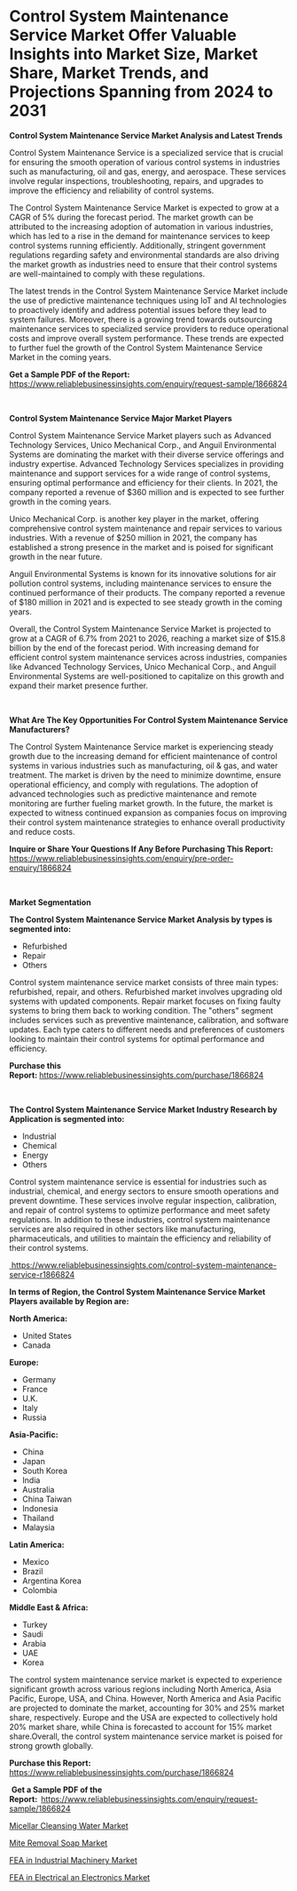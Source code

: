 <p><h1>Control System Maintenance Service Market Offer Valuable Insights into Market Size, Market Share, Market Trends, and Projections Spanning from 2024 to 2031</h1></p><p><strong>Control System Maintenance Service Market Analysis and Latest Trends</strong></p>
<p><p>Control System Maintenance Service is a specialized service that is crucial for ensuring the smooth operation of various control systems in industries such as manufacturing, oil and gas, energy, and aerospace. These services involve regular inspections, troubleshooting, repairs, and upgrades to improve the efficiency and reliability of control systems.</p><p>The Control System Maintenance Service Market is expected to grow at a CAGR of 5% during the forecast period. The market growth can be attributed to the increasing adoption of automation in various industries, which has led to a rise in the demand for maintenance services to keep control systems running efficiently. Additionally, stringent government regulations regarding safety and environmental standards are also driving the market growth as industries need to ensure that their control systems are well-maintained to comply with these regulations.</p><p>The latest trends in the Control System Maintenance Service Market include the use of predictive maintenance techniques using IoT and AI technologies to proactively identify and address potential issues before they lead to system failures. Moreover, there is a growing trend towards outsourcing maintenance services to specialized service providers to reduce operational costs and improve overall system performance. These trends are expected to further fuel the growth of the Control System Maintenance Service Market in the coming years.</p></p>
<p><strong>Get a Sample PDF of the Report:&nbsp;</strong> <a href="https://www.reliablebusinessinsights.com/enquiry/request-sample/1866824">https://www.reliablebusinessinsights.com/enquiry/request-sample/1866824</a></p>
<p>&nbsp;</p>
<p><strong>Control System Maintenance Service Major Market Players</strong></p>
<p><p>Control System Maintenance Service Market players such as Advanced Technology Services, Unico Mechanical Corp., and Anguil Environmental Systems are dominating the market with their diverse service offerings and industry expertise. Advanced Technology Services specializes in providing maintenance and support services for a wide range of control systems, ensuring optimal performance and efficiency for their clients. In 2021, the company reported a revenue of $360 million and is expected to see further growth in the coming years.</p><p>Unico Mechanical Corp. is another key player in the market, offering comprehensive control system maintenance and repair services to various industries. With a revenue of $250 million in 2021, the company has established a strong presence in the market and is poised for significant growth in the near future.</p><p>Anguil Environmental Systems is known for its innovative solutions for air pollution control systems, including maintenance services to ensure the continued performance of their products. The company reported a revenue of $180 million in 2021 and is expected to see steady growth in the coming years.</p><p>Overall, the Control System Maintenance Service Market is projected to grow at a CAGR of 6.7% from 2021 to 2026, reaching a market size of $15.8 billion by the end of the forecast period. With increasing demand for efficient control system maintenance services across industries, companies like Advanced Technology Services, Unico Mechanical Corp., and Anguil Environmental Systems are well-positioned to capitalize on this growth and expand their market presence further.</p></p>
<p>&nbsp;</p>
<p><strong>What Are The Key Opportunities For Control System Maintenance Service Manufacturers?</strong></p>
<p><p>The Control System Maintenance Service market is experiencing steady growth due to the increasing demand for efficient maintenance of control systems in various industries such as manufacturing, oil & gas, and water treatment. The market is driven by the need to minimize downtime, ensure operational efficiency, and comply with regulations. The adoption of advanced technologies such as predictive maintenance and remote monitoring are further fueling market growth. In the future, the market is expected to witness continued expansion as companies focus on improving their control system maintenance strategies to enhance overall productivity and reduce costs.</p></p>
<p><strong>Inquire or Share Your Questions If Any Before Purchasing This Report:</strong> <a href="https://www.reliablebusinessinsights.com/enquiry/pre-order-enquiry/1866824">https://www.reliablebusinessinsights.com/enquiry/pre-order-enquiry/1866824</a></p>
<p>&nbsp;</p>
<p><strong>Market Segmentation</strong></p>
<p><strong>The Control System Maintenance Service Market Analysis by types is segmented into:</strong></p>
<p><ul><li>Refurbished</li><li>Repair</li><li>Others</li></ul></p>
<p><p>Control system maintenance service market consists of three main types: refurbished, repair, and others. Refurbished market involves upgrading old systems with updated components. Repair market focuses on fixing faulty systems to bring them back to working condition. The "others" segment includes services such as preventive maintenance, calibration, and software updates. Each type caters to different needs and preferences of customers looking to maintain their control systems for optimal performance and efficiency.</p></p>
<p><strong>Purchase this Report:&nbsp;</strong><a href="https://www.reliablebusinessinsights.com/purchase/1866824">https://www.reliablebusinessinsights.com/purchase/1866824</a></p>
<p>&nbsp;</p>
<p><strong>The Control System Maintenance Service Market Industry Research by Application is segmented into:</strong></p>
<p><ul><li>Industrial</li><li>Chemical</li><li>Energy</li><li>Others</li></ul></p>
<p><p>Control system maintenance service is essential for industries such as industrial, chemical, and energy sectors to ensure smooth operations and prevent downtime. These services involve regular inspection, calibration, and repair of control systems to optimize performance and meet safety regulations. In addition to these industries, control system maintenance services are also required in other sectors like manufacturing, pharmaceuticals, and utilities to maintain the efficiency and reliability of their control systems.</p></p>
<p><a href="https://www.reliablebusinessinsights.com/control-system-maintenance-service-r1866824">&nbsp;https://www.reliablebusinessinsights.com/control-system-maintenance-service-r1866824</a></p>
<p><strong>In terms of Region, the Control System Maintenance Service Market Players available by Region are:</strong></p>
<p>
    <p> <strong> North America: </strong>
        <ul>
            <li>United States</li>
            <li>Canada</li>
        </ul>
        </p> 
    <p> <strong> Europe: </strong>
        <ul>
            <li>Germany</li>
            <li>France</li>
            <li>U.K.</li>
            <li>Italy</li>
            <li>Russia</li>
        </ul>
        </p> 
    <p> <strong> Asia-Pacific: </strong>
        <ul>
            <li>China</li>
            <li>Japan</li>
            <li>South Korea</li>
            <li>India</li>
            <li>Australia</li>
            <li>China Taiwan</li>
            <li>Indonesia</li>
            <li>Thailand</li>
            <li>Malaysia</li>
        </ul>
        </p> 
    <p> <strong> Latin America: </strong>
        <ul>
            <li>Mexico</li>
            <li>Brazil</li>
            <li>Argentina Korea</li>
            <li>Colombia</li>
        </ul>
        </p> 
    <p> <strong> Middle East & Africa: </strong>
        <ul>
            <li>Turkey</li>
            <li>Saudi</li>
            <li>Arabia</li>
            <li>UAE</li>
            <li>Korea</li>
        </ul>
    </p>
    </p>
<p><p>The control system maintenance service market is expected to experience significant growth across various regions including North America, Asia Pacific, Europe, USA, and China. However, North America and Asia Pacific are projected to dominate the market, accounting for 30% and 25% market share, respectively. Europe and the USA are expected to collectively hold 20% market share, while China is forecasted to account for 15% market share.Overall, the control system maintenance service market is poised for strong growth globally.</p></p>
<p><strong>Purchase this Report: </strong><a href="https://www.reliablebusinessinsights.com/purchase/1866824">https://www.reliablebusinessinsights.com/purchase/1866824</a></p>
<p>&nbsp;<strong>Get a Sample PDF of the Report:&nbsp;&nbsp;</strong><a href="https://www.reliablebusinessinsights.com/enquiry/request-sample/1866824">https://www.reliablebusinessinsights.com/enquiry/request-sample/1866824</a></p>
<p><strong></strong></p>
<p><p><a href="https://medium.com/@chellamarie1961/evaluating-global-micellar-cleansing-water-market-trends-and-growth-opportunities-by-region-type-49f9de65e026">Micellar Cleansing Water Market</a></p><p><a href="https://medium.com/@kaitlynkristyfj13/global-mite-removal-soap-market-analysis-trends-forecasts-and-growth-opportunities-2024-2031-dfa4140b1b49">Mite Removal Soap Market</a></p><p><a href="https://github.com/mdkiwi4kiwi/Market-Research-Report-List-1/blob/main/fea-in-industrial-machinery-market.md">FEA in Industrial Machinery Market</a></p><p><a href="https://github.com/dancokkoe288/Market-Research-Report-List-1/blob/main/fea-in-electrical-an-electronics-market.md">FEA in Electrical an Electronics Market</a></p></p>